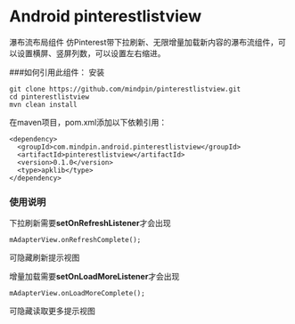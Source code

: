 Android pinterestlistview
============================
瀑布流布局组件
仿Pinterest带下拉刷新、无限增量加载新内容的瀑布流组件，可以设置横屏、竖屏列数，可以设置左右缩进。

###如何引用此组件：
安装
```
git clone https://github.com/mindpin/pinterestlistview.git
cd pinterestlistview
mvn clean install
```

在maven项目，pom.xml添加以下依赖引用：

```
<dependency>
  <groupId>com.mindpin.android.pinterestlistview</groupId>
  <artifactId>pinterestlistview</artifactId>
  <version>0.1.0</version>
  <type>apklib</type>
</dependency>
```

### 使用说明
下拉刷新需要**setOnRefreshListener**才会出现
```
mAdapterView.onRefreshComplete();
```
可隐藏刷新提示视图



增量加载需要**setOnLoadMoreListener**才会出现

```
mAdapterView.onLoadMoreComplete();
```
可隐藏读取更多提示视图

